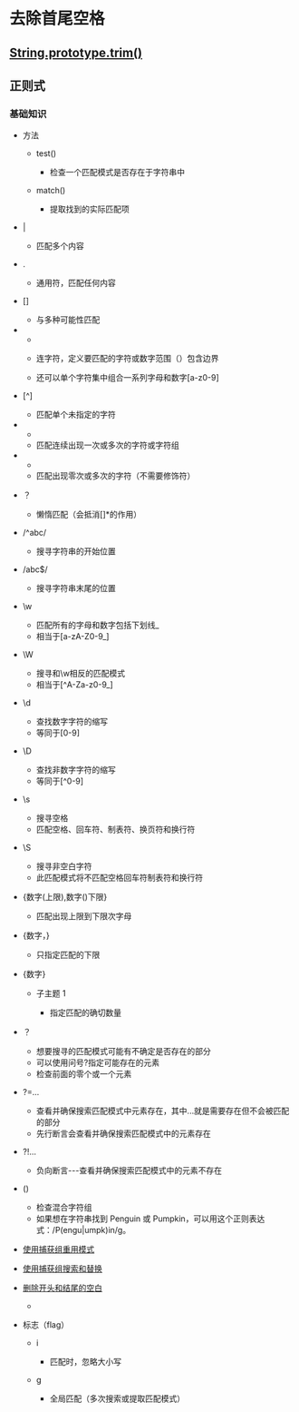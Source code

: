 # 去除首尾空格

## [String.prototype.trim()](https://developer.mozilla.org/zh-CN/docs/Web/JavaScript/Reference/Global_Objects/String/Trim)

## 正则式

### 基础知识

- 方法

	- test()

		- 检查一个匹配模式是否存在于字符串中

	- match()

		- 提取找到的实际匹配项

- |

	- 匹配多个内容

- .

	- 通用符，匹配任何内容

- []

	- 与多种可能性匹配

- -   

	- 连字符，定义要匹配的字符或数字范围（）包含边界
	- 还可以单个字符集中组合一系列字母和数字[a-z0-9]

- [^]

	- 匹配单个未指定的字符

- +

	- 匹配连续出现一次或多次的字符或字符组

- *

	- 匹配出现零次或多次的字符（不需要修饰符）

- ？

	- 懒惰匹配（会抵消[]*的作用）

- /^abc/

	- 搜寻字符串的开始位置

- /abc$/

	- 搜寻字符串末尾的位置

- \w

	- 匹配所有的字母和数字包括下划线_
	- 相当于[a-zA-Z0-9_]

- \W

	- 搜寻和\w相反的匹配模式
	- 相当于[^A-Za-z0-9_]

- \d

	- 查找数字字符的缩写
	- 等同于[0-9]

- \D

	- 查找非数字字符的缩写
	- 等同于[^0-9]

- \s

	- 搜寻空格
	- 匹配空格、回车符、制表符、换页符和换行符

- \S

	- 搜寻非空白字符
	- 此匹配模式将不匹配空格回车符制表符和换行符

- {数字(上限),数字()下限}

	- 匹配出现上限到下限次字母

- {数字，}

	- 只指定匹配的下限

- {数字}

	- 子主题 1

		- 指定匹配的确切数量

- ？

	- 想要搜寻的匹配模式可能有不确定是否存在的部分
	- 可以使用问号?指定可能存在的元素    
	- 检查前面的零个或一个元素

- ?=...

	- 查看并确保搜索匹配模式中元素存在，其中...就是需要存在但不会被匹配的部分
	- 先行断言会查看并确保搜索匹配模式中的元素存在

- ?!...

	- 负向断言---查看并确保搜索匹配模式中的元素不存在

- ()

	- 检查混合字符组
	- 如果想在字符串找到 Penguin 或 Pumpkin，可以用这个正则表达式：/P(engu|umpk)in/g。

- [使用捕获组重用模式](https://chinese.freecodecamp.org/learn/javascript-algorithms-and-data-structures/regular-expressions/reuse-patterns-using-capture-groups)

- [使用捕获组搜索和替换](https://chinese.freecodecamp.org/learn/javascript-algorithms-and-data-structures/regular-expressions/use-capture-groups-to-search-and-replace)

- [删除开头和结尾的空白](https://chinese.freecodecamp.org/learn/javascript-algorithms-and-data-structures/regular-expressions/remove-whitespace-from-start-and-end)

	- 

- 标志（flag）

	- i

		- 匹配时，忽略大小写

	- g

		- 全局匹配（多次搜索或提取匹配模式）

